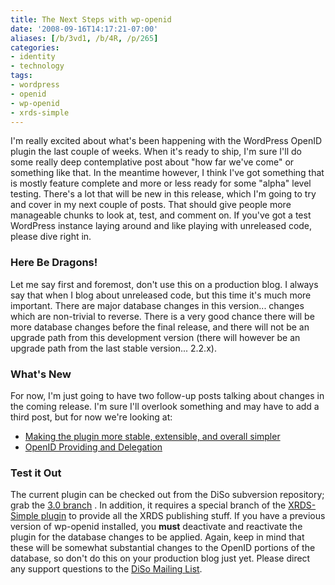 ```yaml
---
title: The Next Steps with wp-openid
date: '2008-09-16T14:17:21-07:00'
aliases: [/b/3vd1, /b/4R, /p/265]
categories:
- identity
- technology
tags:
- wordpress
- openid
- wp-openid
- xrds-simple
---
```

I'm really excited about what's been happening with the WordPress OpenID plugin the last couple of weeks.  When it's
ready to ship, I'm sure I'll do some really deep contemplative post about "how far we've come" or something like that.
In the meantime however, I think I've got something that is mostly feature complete and more or less ready for some
"alpha" level testing.  There's a lot that will be new in this release, which I'm going to try and cover in my next
couple of posts.  That should give people more manageable chunks to look at, test, and comment on.  If you've got a test
WordPress instance laying around and like playing with unreleased code, please dive right in.

### Here Be Dragons! ###

Let me say first and foremost, don't use this on a production blog.  I always say that when I blog about unreleased
code, but this time it's much more important.  There are major database changes in this version... changes which are
non-trivial to reverse.  There is a very good chance there will be more database changes before the final release, and
there will not be an upgrade path from this development version (there will however be an upgrade path from the last
stable version... 2.2.x).


### What's New ###

For now, I'm just going to have two follow-up posts talking about changes in the coming release.  I'm sure I'll overlook
something and may have to add a third post, but for now we're looking at:

 - [Making the plugin more stable, extensible, and overall simpler][stability]
 - [OpenID Providing and Delegation][provider]

[stability]: /2008/09/wp-openid-faster-stronger-better
[provider]: /2008/09/providing-and-delegating-openids


### Test it Out ###

The current plugin can be checked out from the DiSo subversion repository; grab the [3.0 branch][] .  In addition, it
requires a special branch of the [XRDS-Simple plugin][] to provide all the XRDS publishing stuff.  If you have a
previous version of wp-openid installed, you **must** deactivate and reactivate the plugin for the database changes to
be applied.  Again, keep in mind that these will be somewhat substantial changes to the OpenID portions of the database,
so don't do this on your production blog just yet. Please direct any support questions to the [DiSo Mailing List][].

[3.0 branch]: http://diso.googlecode.com/svn/wordpress/wp-openid/branches/3.0/
[XRDS-Simple plugin]: http://diso.googlecode.com/svn/wordpress/wp-xrds-simple/branches/refactoring/
[DiSo Mailing List]: http://groups.google.com/group/diso-project
